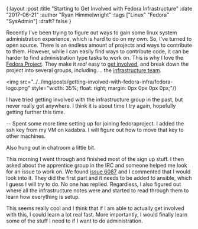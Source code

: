 {:layout :post
:title  "Starting to Get Involved with Fedora Infrastructure"
:date "2017-06-21"
:author "Ryan Himmelwright"
:tags ["Linux" "Fedora" "SysAdmin"]
:draft? false
}


Recently I've been trying to figure out ways to gain some linux system
administration experience, which is hard to do on my own. So, I've turned to
open source. There is an endless amount of projects and ways to contribute to
them. However, while I can easily find ways to contribute code, it can be harder
to find administration type tasks to work on. This is why I love
the [Fedora Project](https://fedoraproject.org). They make it *real* easy
to [get involved](https://fedoraproject.org/wiki/Join), and break down the
project into several groups, including.... the [infrastructure team](https://fedoraproject.org/wiki/Infrastructure).

<!-- more -->

<img src="../../img/posts/getting-involved-with-fedora-infra/fedora-logo.png" style="width: 35%; float: right; margin: 0px 0px 0px 0px;"/)

I have tried getting involved with the infrastructure group in the past, but
never really got anywhere. I think it is about time I try again, hopefully
getting further this time. 

-- Spent some more time setting up for joining fedoraproject. I added the ssh
key from my VM on kadabra. I will figure out how to move that key to other
machines. 

Also hung out in chatroom a little bit.

This morning I went through and finished most of the sign up stuff. I then asked
about the apprentice group in the IRC and someone helped me look for an issue to
work on. We
found [issue 6087](https://pagure.io/fedora-infrastructure/issue/6087) and I
commented that I would look into it. They did the first part and it needs to be
added to ansible, which I guess I will try to do. No one has replied.
Regardless, I also figured out where all the infrastructure notes were and
started to read through them to learn how everything is setup. 

This seems really cool and I think that if I am able to actually get involved
with this, I could learn a lot real fast. More importantly, I would finally
learn some of the stuff I need to if I want to do administration. 
